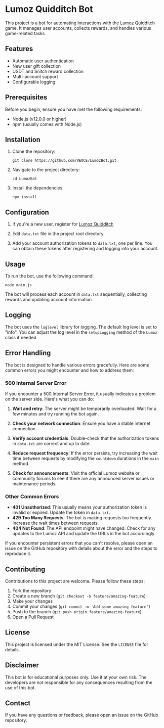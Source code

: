 # Lumoz Quidditch Bot

This project is a bot for automating interactions with the Lumoz Quidditch game. It manages user accounts, collects rewards, and handles various game-related tasks.

## Features

- Automatic user authentication
- New user gift collection
- USDT and Snitch reward collection
- Multi-account support
- Configurable logging

## Prerequisites

Before you begin, ensure you have met the following requirements:

- Node.js (v12.0.0 or higher)
- npm (usually comes with Node.js)

## Installation

1. Clone the repository:

   ```
   git clone https://github.com/VEOCE/LumozBot.git
   ```

2. Navigate to the project directory:

   ```
   cd LumozBot
   ```

3. Install the dependencies:
   ```
   npm install
   ```

## Configuration

1. If you're a new user, register for [Lumoz Quidditch](https://t.me/Lumoz_Quidditch_Bot/Match?startapp=inviteLD5NV)

2. Edit `data.txt` file in the project root directory.

3. Add your account authorization tokens to `data.txt`, one per line. You can obtain these tokens after registering and logging into your account.

## Usage

To run the bot, use the following command:

```
node main.js
```

The bot will process each account in `data.txt` sequentially, collecting rewards and updating account information.

## Logging

The bot uses the `loglevel` library for logging. The default log level is set to "info". You can adjust the log level in the `setupLogging` method of the `Lumoz` class if needed.

## Error Handling

The bot is designed to handle various errors gracefully. Here are some common errors you might encounter and how to address them:

### 500 Internal Server Error

If you encounter a 500 Internal Server Error, it usually indicates a problem on the server side. Here's what you can do:

1. **Wait and retry**: The server might be temporarily overloaded. Wait for a few minutes and try running the bot again.

2. **Check your network connection**: Ensure you have a stable internet connection.

3. **Verify account credentials**: Double-check that the authorization tokens in `data.txt` are correct and up to date.

4. **Reduce request frequency**: If the error persists, try increasing the wait time between requests by modifying the `countdown` durations in the `main` method.

5. **Check for announcements**: Visit the official Lumoz website or community forums to see if there are any announced server issues or maintenance periods.

### Other Common Errors

- **401 Unauthorized**: This usually means your authorization token is invalid or expired. Update the token in `data.txt`.
- **429 Too Many Requests**: The bot is making requests too frequently. Increase the wait times between requests.
- **404 Not Found**: The API endpoint might have changed. Check for any updates to the Lumoz API and update the URLs in the bot accordingly.

If you encounter persistent errors that you can't resolve, please open an issue on the GitHub repository with details about the error and the steps to reproduce it.

## Contributing

Contributions to this project are welcome. Please follow these steps:

1. Fork the repository
2. Create a new branch (`git checkout -b feature/amazing-feature`)
3. Make your changes
4. Commit your changes (`git commit -m 'Add some amazing feature'`)
5. Push to the branch (`git push origin feature/amazing-feature`)
6. Open a Pull Request

## License

This project is licensed under the MIT License. See the `LICENSE` file for details.

## Disclaimer

This bot is for educational purposes only. Use it at your own risk. The developers are not responsible for any consequences resulting from the use of this bot.

## Contact

If you have any questions or feedback, please open an issue on the GitHub repository.
